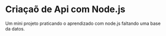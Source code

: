 # Criaçaõ de Api com Node.js
Um mini projeto praticando o aprendizado com node.js faltando uma base da datos.
